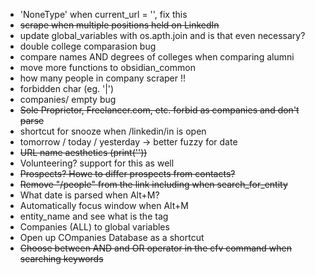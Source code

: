 - 'NoneType' when current_url = '', fix this
- ~~scrape when multiple positions held on LinkedIn~~
- update global_variables with os.apth.join and is that even necessary?
- double college comparasion bug
- compare names AND degrees of colleges when comparing alumni
- move more functions to obsidian_common
- how many people in company scraper !!
- forbidden char (eg. '|')
- companies/ empty bug
- ~~Sole Proprietor, Freelancer.com, etc. forbid as companies and don't parse~~
- shortcut for snooze when /linkedin/in is open
- tomorrow / today / yesterday -> better fuzzy for date
- ~~URL name aesthetics (print(''))~~
- Volunteering? support for this as well
- ~~Prospects? Howe to differ prospects from contacts?~~
- ~~Remove "/people" from the link including when search_for_entity~~
- What date is parsed when Alt+M?
- Automatically focus window when Alt+M
- entity_name and see what is the tag
- Companies (ALL) to global variables
- Open up COmpanies Database as a shortcut
- ~~Choose between AND and OR operator in the cfv command when searching keywords~~

